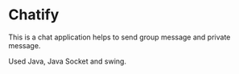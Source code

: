 # Chatify
This is a chat application helps to send group message and private message. 

Used Java, Java Socket and swing.
